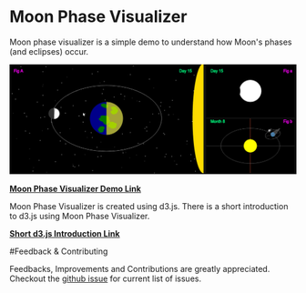 # Moon Phase Visualizer


Moon phase visualizer is a simple demo to understand how Moon's phases (and eclipses) occur.

<img src="demo.gif" />

**[Moon Phase Visualizer Demo Link](http://palerdot.github.io/moon-phase-visualizer)**

Moon Phase Visualizer is created using d3.js. There is a short introduction to d3.js using Moon Phase Visualizer.

**[Short d3.js Introduction Link](http://palerdot.github.io/moon-phase-visualizer/d3-moon-viz.html)**

#Feedback & Contributing

Feedbacks, Improvements and Contributions are greatly appreciated. Checkout the [github issue](https://github.com/palerdot/moon-phase-visualizer/issues) for current list of issues. 
